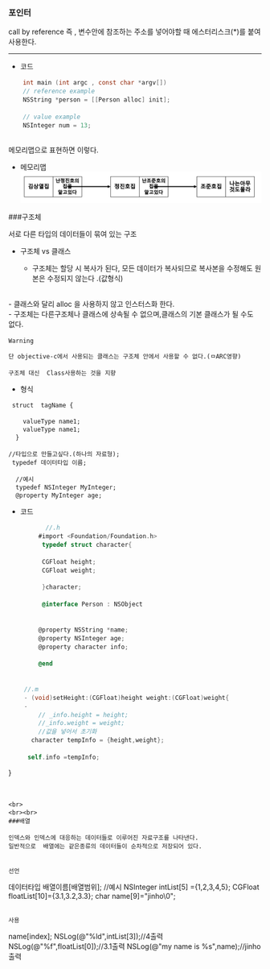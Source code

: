 
### 포인터

 call by reference   즉 , 변수안에 참조하는  주소를 넣어야할 때 에스터리스크(*)를 붙여 사용한다.

---
- 코드

```objectivec
	int main (int argc , const char *argv[])
	// reference example
	NSString *person = [[Person alloc] init];
    
    // value example
    NSInteger num = 13;
	
```

메모리맵으로 표현하면 이렇다.

- 메모리맵
![Alt text](./Presentation1.png)






###구조체

서로 다른 타입의 데이터들이 묶여 있는 구조


- 구조체 vs 클래스

    - 구조체는 할당 시 복사가 된다, 모든 데이터가 복사되므로 복사본을 수정해도 원본은 수정되지 않는다 .(값형식)
<br>
    - 클래스와 달리 alloc 을  사용하지 않고 인스터스화 한다.
    <br>
	- 구조체는 다른구조체나 클래스에 상속될 수 없으며,클래스의 기본 클래스가 될 수도 없다.


`Warning`
```
단 objective-c에서 사용되는 클래스는 구조체 안에서 사용할 수 없다.(ㅁARC영향)

구조체 대신  Class사용하는 것을 지향
```

- 형식
```
 struct  tagName {

	valueType name1;
	valueType name1;
  }

//타입으로 만들고싶다.(하나의 자료형);
 typedef 데이터타입 이름;
 
  //예시
  typedef NSInteger MyInteger;
  @property MyInteger age;
``` 
- 코드 
   ```objectivec
          //.h
        #import <Foundation/Foundation.h>
         typedef struct character{
    
         CGFloat height;
         CGFloat weight;
    
         }character;
  
         @interface Person : NSObject


        @property NSString *name;
        @property NSInteger age;
        @property character info;

        @end


	//.m
	- (void)setHeight:(CGFloat)height weight:(CGFloat)weight{
	- 
	    // _info.height = height;
		//_info.weight = weight;		  
        //값을 넣어서 초기화 
      character tempInfo = {height,weight};
      
     self.info =tempInfo;
}

   ```


<br>
<br><br>
###배열

   인덱스와 인덱스에 대응하는 데이터들로 이루어진 자료구조를 나타낸다.
   일반적으로  배열에는 같은종류의 데이터들이 순차적으로 저장되어 있다.


선언
```
데이터타입 배열이름[배열범위];
//예시
NSInteger intList[5] ={1,2,3,4,5};
CGFloat floatList[10]={3.1,3.2,3.3};
char name[9]="jinho\0";
```

사용

```
name[index];
NSLog(@"%ld",intList[3]);//4출력
NSLog(@"%f",floatList[0]);//3.1출력
NSLog(@"my name is %s",name);//jinho출력

```